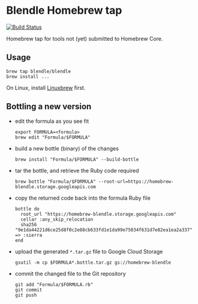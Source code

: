 # Blendle Homebrew tap

[![Build Status](https://travis-ci.org/blendle/homebrew-blendle.svg?branch=master)](https://travis-ci.org/blendle/homebrew-blendle)

Homebrew tap for tools not (yet) submitted to Homebrew Core.

## Usage

```
brew tap blendle/blendle
brew install ...
```

On Linux, install [Linuxbrew](http://linuxbrew.sh) first.

## Bottling a new version

* edit the formula as you see fit

  ```
  export FORMULA=<formula>
  brew edit "Formula/$FORMULA"
  ```

* build a new bottle (binary) of the changes

  ```
  brew install "Formula/$FORMULA" --build-bottle
  ```

* tar the bottle, and retrieve the Ruby code required

  ```
  brew bottle "Formula/$FORMULA" --root-url=https://homebrew-blendle.storage.googleapis.com
  ```

* copy the returned code back into the formula Ruby file

  ```
  bottle do
    root_url "https://homebrew-blendle.storage.googleapis.com"
    cellar :any_skip_relocation
    sha256 "9e1da44221d6ce25d8f0c2e88cb633fd1e1da99e75034f631d7e82ea1ea2a337" => :sierra
  end
  ```

* upload the generated `*.tar.gz` file to Google Cloud Storage

  ```
  gsutil -m cp $FORMULA*.bottle.tar.gz gs://homebrew-blendle
  ```

* commit the changed file to the Git repository

  ```
  git add "Formula/$FORMULA.rb"
  git commit
  git push
  ```
